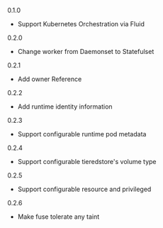 0.1.0

- Support Kubernetes Orchestration via Fluid

0.2.0

- Change worker from Daemonset to Statefulset

0.2.1

- Add owner Reference

0.2.2

- Add runtime identity information

0.2.3

- Support configurable runtime pod metadata

0.2.4

- Support configurable tieredstore's volume type

0.2.5

- Support configurable resource and privileged

0.2.6

- Make fuse tolerate any taint